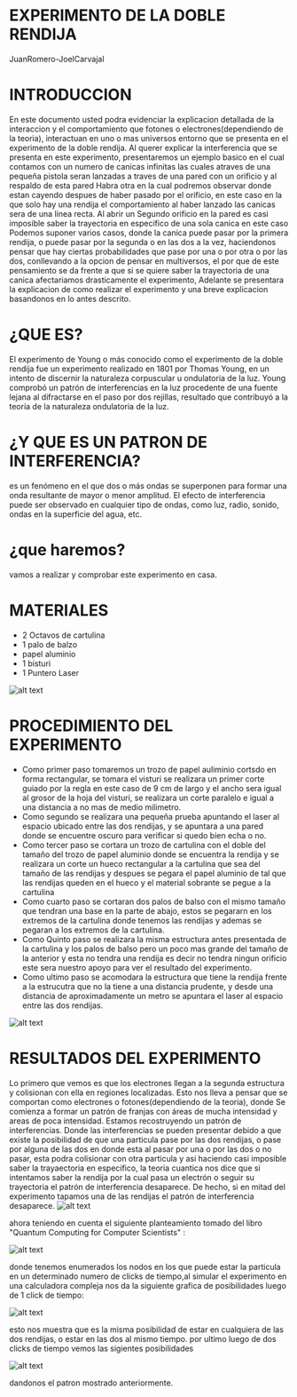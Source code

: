 # EXPERIMENTO DE LA DOBLE RENDIJA
JuanRomero-JoelCarvajal
# INTRODUCCION
En este documento usted podra evidenciar la explicacion detallada de la interaccion y el comportamiento que fotones o electrones(dependiendo de la teoria), interactuan en uno o mas universos entorno que se presenta en el experimento de la doble rendija. Al querer explicar la interferencia que se presenta en este experimento, presentaremos un ejemplo basico en el cual contamos con un numero de canicas infinitas las cuales atraves de una pequeña pistola seran lanzadas a traves de una pared con un orificio y al respaldo de esta pared Habra otra en la cual podremos observar donde estan cayendo despues de haber pasado por el orificio, en este caso en la que solo hay una rendija el comportamiento al haber lanzado las canicas sera de una linea recta. Al abrir un Segundo orificio en la pared es casi imposible saber la trayectoria en especifico de una sola canica en este caso Podemos suponer varios casos, donde la canica puede pasar por la primera rendija, o puede pasar por la segunda o en las dos a la vez, haciendonos pensar que hay ciertas probabilidades que pase por una o por otra o por las dos, conllevando a la opcion de pensar en multiversos, el por que de este pensamiento se da frente a que si se quiere saber la trayectoria de una canica afectariamos drasticamente el experimento, Adelante se presentara la explicacion de como realizar el experimento y una breve explicacion basandonos en lo antes descrito.
# ¿QUE ES?
El experimento de Young o más conocido como el experimento de la doble rendija fue un experimento realizado en 1801 por Thomas Young, en un intento de discernir la naturaleza corpuscular u ondulatoria de la luz. Young comprobó un patrón de interferencias en la luz procedente de una fuente lejana al difractarse en el paso por dos rejillas, resultado que contribuyó a la teoría de la naturaleza ondulatoria de la luz.
# ¿Y QUE ES UN PATRON DE INTERFERENCIA?
es un fenómeno en el que dos o más ondas se superponen para formar una onda resultante de mayor o menor amplitud. El efecto de interferencia puede ser observado en cualquier tipo de ondas, como luz, radio, sonido, ondas en la superficie del agua, etc.
# ¿que haremos?
vamos a realizar y comprobar este experimento en casa.
# MATERIALES
- 2 Octavos de cartulina
- 1 palo de balzo
- papel aluminio
- 1 bisturi
- 1 Puntero Laser

![alt text](https://github.com/JuanRomero11/EXPERIMENTO-CNYT/blob/master/exp2.jpeg)

# PROCEDIMIENTO DEL EXPERIMENTO
- Como primer paso tomaremos un trozo de papel auliminio cortsdo en forma rectangular, se tomara el visturi se realizara un primer corte   guiado por la regla en este caso de 9 cm de largo y el ancho sera igual al grosor de la hoja del visturi, se realizara un corte   paralelo e igual a una distancia a no mas de medio milimetro.
- Como segundo se realizara una pequeña prueba apuntando el laser al espacio ubicado entre las dos rendijas, y se apuntara a una pared donde se encuentre oscuro para verificar si quedo bien echa o no.
- Como tercer paso se cortara un trozo de cartulina con el doble del tamaño del trozo de papel aluminio donde se encuentra la rendija y se realizara un corte un hueco rectangular a la cartulina que sea del tamaño de las rendijas y despues se pegara el papel aluminio de tal que las rendijas queden en el hueco y el material sobrante se pegue a la cartulina
- Como cuarto paso se cortaran dos palos de balso con el mismo tamaño que tendran una base en la parte de abajo, estos se pegararn en los extremos de la cartulina donde tenemos las rendijas y ademas se pegaran a los extremos de la cartulina.
- Como Quinto paso se realizara la misma estructura antes presentada de la cartulina y los palos de balso pero un poco mas grande del tamaño de la anterior y esta no tendra una rendija es decir no tendra ningun orificio este sera nuestro apoyo para ver el resultado del experimento.
- Como ultimo paso se acomodara la estructura que tiene la rendija frente a la estrucutra que no la tiene a una distancia prudente, y desde una distancia de aproximadamente un metro se apuntara el laser al espacio entre las dos rendijas.

![alt text](https://github.com/JuanRomero11/EXPERIMENTO-CNYT/blob/master/exp1.jpeg)

# RESULTADOS DEL EXPERIMENTO
Lo primero que vemos es que los electrones llegan a la segunda estructura y colisionan con ella en regiones localizadas. Esto nos lleva a pensar que se comportan como electrones o fotones(dependiendo de la teoria), donde Se comienza a formar un patrón de franjas con áreas de mucha intensidad y areas de poca intensidad. Estamos recostruyendo un patrón de interferencias. Donde las interferencias se pueden presentar debido a que existe la posibilidad de que una particula pase por las dos rendijas, o pase por alguna de las dos en donde esta al pasar por una o por las dos o no pasar, esta podra colisionar con otra particula y asi haciendo casi imposible saber la trayaectoria en especifico, la teoria cuantica nos dice que si intentamos saber la rendija por la cual pasa un electrón o seguir su trayectoria el patrón de interferencia desaparece.  De hecho, si en mitad del experimento tapamos una de las rendijas el patrón de interferencia desaparece. 
![alt text](https://github.com/JuanRomero11/EXPERIMENTO-CNYT/blob/master/patron.jpeg)

ahora teniendo en cuenta el siguiente planteamiento tomado del libro "Quantum Computing for Computer Scientists" :

![alt text](https://github.com/JuanRomero11/EXPERIMENTO-CNYT/blob/master/Captura.PNG)

donde tenemos enumerados los nodos en los que puede estar la particula en un determinado numero de clicks de tiempo,al simular el experimento en una calculadora compleja nos da la siguiente grafica de posibilidades luego de 1 click de tiempo:

![alt text](https://github.com/JuanRomero11/EXPERIMENTO-CNYT/blob/master/simulacion.png)

esto nos muestra que es la misma posibilidad de estar en cualquiera de las dos rendijas, o estar en las dos al mismo tiempo.
por ultimo luego de dos clicks de tiempo vemos las sigientes posibilidades

![alt text](https://github.com/JuanRomero11/EXPERIMENTO-CNYT/blob/master/simulacion2.png)

dandonos el patron mostrado anteriormente.



